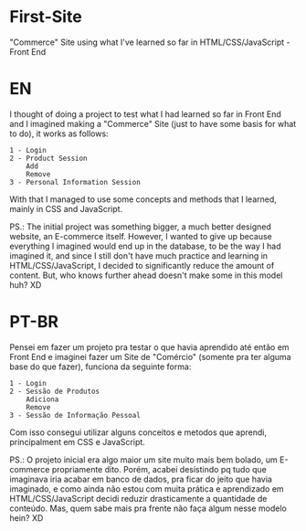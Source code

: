 # First-Site
"Commerce" Site using what I've learned so far in HTML/CSS/JavaScript - Front End


# EN 

I thought of doing a project to test what I had learned so far in Front End and I imagined making a "Commerce" Site (just to have some basis for what to do), it works as follows:

    1 - Login
    2 - Product Session
        Add
        Remove
    3 - Personal Information Session
    
With that I managed to use some concepts and methods that I learned, mainly in CSS and JavaScript.

PS.: The initial project was something bigger, a much better designed website, an E-commerce itself. However, I wanted to give up because everything I imagined would end up in the database, to be the way I had imagined it, and since I still don't have much practice and learning in HTML/CSS/JavaScript, I decided to significantly reduce the amount of content. But, who knows further ahead doesn't make some in this model huh? XD


# PT-BR

Pensei em fazer um projeto pra testar o que havia aprendido até então em Front End e imaginei fazer um Site de "Comércio" (somente pra ter alguma base do que fazer), funciona da seguinte forma: 

    1 - Login
    2 - Sessão de Produtos
        Adiciona
        Remove
    3 - Sessão de Informação Pessoal
  
Com isso consegui utilizar alguns conceitos e metodos que aprendi, principalment em CSS e JavaScript.

PS.: O projeto inicial era algo maior um site muito mais bem bolado, um E-commerce propriamente dito. Porém, acabei desistindo pq tudo que imaginava iria acabar em banco de dados, pra ficar do jeito que havia imaginado, e como ainda não estou com muita prática e aprendizado em HTML/CSS/JavaScript decidi reduzir drasticamente a quantidade de conteúdo. Mas, quem sabe mais pra frente não faça algum nesse modelo hein? XD
